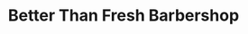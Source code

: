 ---
title: "Better Than Fresh Barbershop"
url: /mississauga/better-than-fresh-barbershop/
shop: Friseur
---